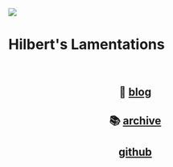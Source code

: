 
![](/home/kiand/fun/website/static/newhilbert.png)

# Hilbert's Lamentations

<br>

<h2 style='text-align: center;'>
  📜 <a href='blog.html'>blog</a>
</h2>

<h2 style='text-align: center;'>
  📚 <a href='archive.html'>archive</a>
</h2>

<h2 style='text-align: center;'>
  <i class="fa fa-github"></i> 
  <a href='https://github.com/M-CS-ME'>github</a>
</h2>

